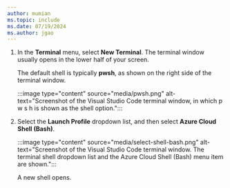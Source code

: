 ```yaml
---
author: mumian
ms.topic: include
ms.date: 07/19/2024
ms.author: jgao
---
```

1. In the **Terminal** menu, select **New Terminal**. The terminal window usually opens in the lower half of your screen.

   The default shell is typically **pwsh**, as shown on the right side of the terminal window.

    :::image type="content" source="media/pwsh.png" alt-text="Screenshot of the Visual Studio Code terminal window, in which p w s h is shown as the shell option.":::

1. Select the **Launch Profile** dropdown list, and then select **Azure Cloud Shell (Bash)**.

    :::image type="content" source="media/select-shell-bash.png" alt-text="Screenshot of the Visual Studio Code terminal window. The terminal shell dropdown list and the Azure Cloud Shell (Bash) menu item are shown.":::

   A new shell opens.
